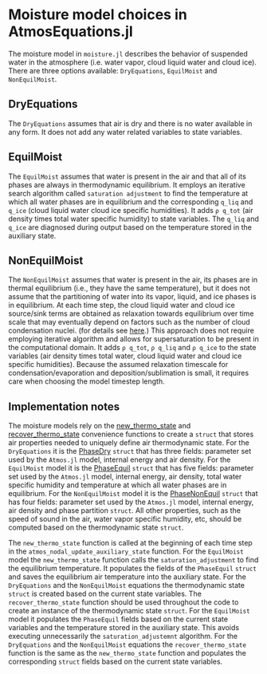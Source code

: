 # Moisture model choices in AtmosEquations.jl

The moisture model in `moisture.jl` describes the behavior
  of suspended water in the atmosphere (i.e. water vapor,
  cloud liquid water and cloud ice).
There are three options available: `DryEquations`, `EquilMoist` and
  `NonEquilMoist`.


## DryEquations

The `DryEquations` assumes that air is dry and there is no water available
  in any form.
It does not add any water related variables to state variables.


## EquilMoist

The `EquilMoist` assumes that water is present in the air and that
  all of its phases are always in thermodynamic equilibrium.
It employs an iterative search algorithm called `saturation adjustment` to find
  the temperature at which all water phases are in equilibrium
  and the corresponding `q_liq` and `q_ice`
  (cloud liquid water cloud ice specific humidities).
It adds `ρ q_tot` (air density times total water specific humidity)
   to state variables.
The `q_liq` and `q_ice` are diagnosed during output based on the temperature
  stored in the auxiliary state.


## NonEquilMoist

The `NonEquilMoist` assumes that water is present in the air,
  its phases are in thermal equilibrium (i.e., they have the same temperature),
  but it does not assume that the partitioning of water
  into its vapor, liquid, and ice phases is in equilibrium.
At each time step, the cloud liquid water and cloud ice source/sink terms
  are obtained as relaxation towards equilibrium over time scale
  that may eventually depend on factors such as the number of cloud condensation nuclei.
  (for details see [here](https://clima.github.io/ClimateMachine.jl/latest/Theory/Atmos/Microphysics/#Cloud-water-condensation/evaporation).)
This approach does not require employing iterative algorithm and
  allows for supersaturation to be present in the computational domain.
It adds `ρ q_tot`, `ρ q_liq` and `ρ q_ice` to the state variables
  (air density times total water, cloud liquid water and cloud ice specific humidities).
Because the assumed relaxation timescale for condensation/evaporation and
  deposition/sublimation is small, it requires care when choosing the
  model timestep length.


## Implementation notes

The moisture models rely on the
  [new\_thermo\_state](https://clima.github.io/ClimateMachine.jl/latest/APIs/Atmos/AtmosEquations/#ClimateMachine.Atmos.new_thermo_state)
  and
  [recover\_thermo\_state](https://clima.github.io/ClimateMachine.jl/latest/APIs/Atmos/AtmosEquations/#ClimateMachine.Atmos.recover_thermo_state)
  convenience functions to create a `struct` that stores
  air properties needed to uniquely define air thermodynamic state.
For the `DryEquations` it is the
  [PhaseDry](https://clima.github.io/ClimateMachine.jl/latest/APIs/Common/Thermodynamics/#ClimateMachine.Thermodynamics.PhaseDry)
  `struct` that has three fields:
  parameter set used by the `Atmos.jl` model, internal energy and air density.
For the `EquilMoist` model it is the
  [PhaseEquil](https://clima.github.io/ClimateMachine.jl/latest/APIs/Common/Thermodynamics/#ClimateMachine.Thermodynamics.PhaseEquil)
  `struct` that has five fields:
  parameter set used by the `Atmos.jl` model, internal energy, air density,
  total water specific humidity and temperature at which all water phases
  are in equilibrium.
For the `NonEquilMoist` model it is the
  [PhaseNonEquil](https://clima.github.io/ClimateMachine.jl/latest/APIs/Common/Thermodynamics/#ClimateMachine.Thermodynamics.PhaseNonEquil)
  `struct` that has four fields:
  parameter set used by the `Atmos.jl` model, internal energy,
  air density and phase partition `struct`.
All other properties, such as the speed of sound in the air,
  water vapor specific humidity,
  etc, should be computed based on the thermodynamic state `struct`.

The `new_thermo_state` function is called at the beginning of each time step
  in the `atmos_nodal_update_auxiliary_state` function.
For the `EquilMoist` model the `new_thermo_state` function calls
  the `saturation_adjustment` to find the equilibrium temperature.
It populates the fields of the `PhaseEquil` `struct`
  and saves the equilibrium air temperature into the auxiliary state.
For the `DryEquations` and the `NonEquilMoist` equations the thermodynamic state
  `struct` is created based on the current state variables.
The `recover_thermo_state` function should be used throughout the code to create
  an instance of the thermodynamic state `struct`.
For the `EquilMoist` model it populates the `PhaseEquil` fields based on the
  current state variables and the temperature stored in the auxiliary state.
This avoids executing unnecessarily the `saturation_adjustemnt` algorithm.
For the `DryEquations` and the `NonEquilMoist` equations the
  `recover_thermo_state` function is the same as the `new_thermo_state`
  function and populates the corresponding `struct` fields based on
  the current state variables.
